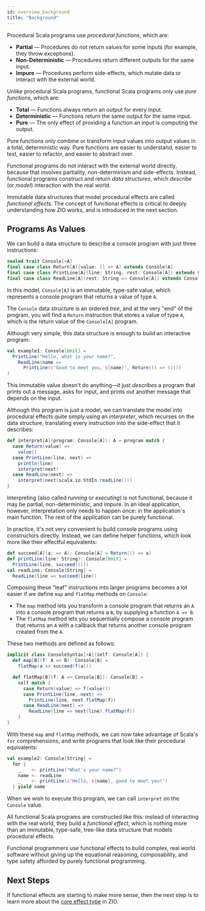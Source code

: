 ```yaml
---
id: overview_background
title: "Background"
---
```


Procedural Scala programs use _procedural functions_, which are:

 * **Partial** — Procedures do not return values for some inputs (for example, they throw exceptions).
 * **Non-Deterministic** — Procedures return different outputs for the same input.
 * **Impure** — Procedures perform side-effects, which mutate data or interact with the external world.

Unlike procedural Scala programs, functional Scala programs only use _pure functions_, which are:

 * **Total** — Functions always return an output for every input.
 * **Deterministic** — Functions return the same output for the same input.
 * **Pure** — The only effect of providing a function an input is computing the output.

Pure functions only combine or transform input values into output values in a total, deterministic way. Pure functions are easier to understand, easier to test, easier to refactor, and easier to abstract over.

Functional programs do not interact with the external world directly, because that involves partiality, non-determinism and side-effects. Instead, functional programs construct and return _data structures_, which _describe_ (or _model_) interaction with the real world.

Immutable data structures that model procedural effects are called _functional effects_. The concept of functional effects is critical to deeply understanding how ZIO works, and is introduced in the next section.

## Programs As Values

We can build a data structure to describe a console program with just three instructions:

```scala
sealed trait Console[+A]
final case class Return[A](value: () => A) extends Console[A]
final case class PrintLine[A](line: String, rest: Console[A]) extends Console[A]
final case class ReadLine[A](rest: String => Console[A]) extends Console[A]
```

In this model, `Console[A]` is an immutable, type-safe value, which represents a console program that returns a value of type `A`.

The `Console` data structure is an ordered _tree_, and at the very "end" of the program, you will find a `Return` instruction that stores a value of type `A`, which is the return value of the `Console[A]` program.

Although very simple, this data structure is enough to build an interactive program:

```scala
val example1: Console[Unit] = 
  PrintLine("Hello, what is your name?",
    ReadLine(name =>
      PrintLine(s"Good to meet you, ${name}", Return(() => ())))
)
```

This immutable value doesn't do anything—it just _describes_ a program that prints out a message, asks for input, and prints out another message that depends on the input. 

Although this program is just a model, we can translate the model into procedural effects quite simply using an _interpreter_, which recurses on the data structure, translating every instruction into the side-effect that it describes:

```scala
def interpret[A](program: Console[A]): A = program match {
  case Return(value) => 
    value()
  case PrintLine(line, next) => 
    println(line)
    interpret(next)
  case ReadLine(next) =>
    interpret(next(scala.io.StdIn.readLine()))
}
```

Interpreting (also called _running_ or _executing_) is not functional, because it may be partial, non-deterministic, and impure. In an ideal application, however, interpretation only needs to happen once: in the application's main function. The rest of the application can be purely functional.

In practice, it's not very convenient to build console programs using constructors directly. Instead, we can define helper functions, which look more like their effectful equivalents:

```scala
def succeed[A](a: => A): Console[A] = Return(() => a)
def printLine(line: String): Console[Unit] =
  PrintLine(line, succeed(()))
val readLine: Console[String] =
  ReadLine(line => succeed(line))
```

Composing these "leaf" instructions into larger programs becomes a lot easier if we define `map` and `flatMap` methods on `Console`:

 - The `map` method lets you transform a console program that returns an `A` into a console program that returns a `B`, by supplying a function `A => B`. 
 - The `flatMap` method lets you sequentially compose a console program that returns an `A` with a callback that returns another console program created from the `A`.

 These two methods are defined as follows:

```scala
implicit class ConsoleSyntax[+A](self: Console[A]) {
  def map[B](f: A => B): Console[B] =
    flatMap(a => succeed(f(a)))

  def flatMap[B](f: A => Console[B]): Console[B] =
    self match {
      case Return(value) => f(value())
      case PrintLine(line, next) =>
        PrintLine(line, next.flatMap(f))
      case ReadLine(next) =>
        ReadLine(line => next(line).flatMap(f))
    }
}
```

With these `map` and `flatMap` methods, we can now take advantage of Scala's `for` comprehensions, and write programs that look like their procedural equivalents:

```scala
val example2: Console[String] =
  for {
    _    <- printLine("What's your name?")
    name <- readLine
    _    <- printLine(s"Hello, ${name}, good to meet you!")
  } yield name
```

When we wish to execute this program, we can call `interpret` on the `Console` value. 

All functional Scala programs are constructed like this: instead of interacting with the real world, they build a _functional effect_, which is nothing more than an immutable, type-safe, tree-like data structure that models procedural effects.

Functional programmers use functional effects to build complex, real world software without giving up the equational reasoning, composability, and type safety afforded by purely functional programming.

## Next Steps

If functional effects are starting to make more sense, then the next step is to learn more about the [core effect type](index.md) in ZIO.
